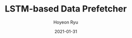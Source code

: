 ---
layout: publication_info  # FIXED! DO NOT CHANGE!
author: "Hoyeon Ryu"   # your name (do not specify the publication authors, please specify publication authors at "pub_authors")
title:  "LSTM-based Data Prefetcher"  # publication title
date:   2021-01-31  # publication date (not the blog posting date...)

description: |  # provide a brief explanation of your work!
    TBD

params:
    pub_authors:  # publication authors
        - "/members/seungtae_lee"
        - "/members/junhyuk_park"
        - "/members/seokin_hong"

    pub_venue: "Proc. of Korea Software Congress (KSC)"  # full venue name (conference and journal name)

    pub_url:   # URL to get access to the publication (comment this line if you don't have publicaiton URL)
    pub_thumbnail: "thumbnail.png"  # image of the thumbnail (comment this line if you don't have any thumbnail to reveal)

    pub_abstract: |  # abstract of your publication
        

    pub_keywords:  # keywords of your publication
        - TBD

    # Publication Classes: choose one of the class specified below (see more details at "config.yaml")
    #   - ACC : Accelerator
    #   - MS  : Memory System
    #   - CA  : Computer Architecture
    #   - OS  : Operating Systems
    #   - NDP : Near Data Processing / Processing In Memory
    pub_class: "MS"  # choose any class of the publication
---